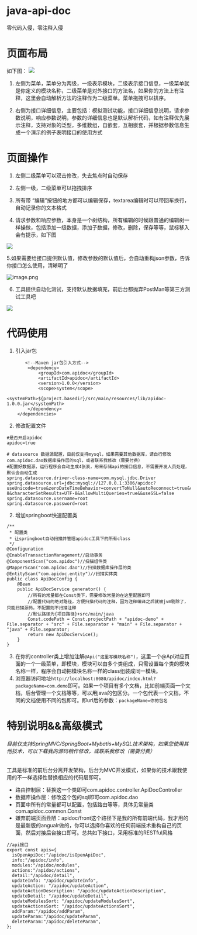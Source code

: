 # java-api-doc
 零代码入侵，零注释入侵

# 页面布局

如下图：
![](https://upload-images.jianshu.io/upload_images/2833665-53f414cfad38ceeb.png?imageMogr2/auto-orient/strip%7CimageView2/2/w/1240)

1. 左侧为菜单，菜单分为两级，一级表示模块，二级表示接口信息，一级菜单就是你定义的模块名称，二级菜单是对外接口的方法名，如果你的方法上有注释，这里会自动解析方法的注释作为二级菜单。菜单拖拽可以排序。

2. 右侧为接口详细信息，主要包括：模拟测试功能，接口详细信息说明，请求参数说明，响应参数说明，参数的详细信息也是默认解析代码，如有注释优先展示注释，支持对象的泛型，多维数组，自嵌套，互相嵌套，并根据参数信息生成一个演示的例子表明接口的使用方式

# 页面操作

1. 左侧二级菜单可以双击修改，失去焦点时自动保存

2.  左侧一级，二级菜单可以拖拽排序

3. 所有带 “编辑”按钮的地方都可以编辑保存，textarea编辑时可以带回车换行，自动记录你的文本格式

4. 请求参数和响应参数，本身是一个树结构，所有编辑的时候跟普通的编辑树一样操做，包括添加一级数据，添加子数据，修改，删除，保存等等，鼠标移入会有提示，如下图

![](https://upload-images.jianshu.io/upload_images/2833665-8926fbc4848bbca2.png?imageMogr2/auto-orient/strip%7CimageView2/2/w/1240)

5.如果需要给接口提供默认值，修改参数的默认值后，会自动重构json参数，告诉你接口怎么使用，清晰明了

![image.png](https://upload-images.jianshu.io/upload_images/2833665-0839a094d98a7ad2.png?imageMogr2/auto-orient/strip%7CimageView2/2/w/1240)

6. 工具提供自动化测试，支持默认数据填充，前后台都抛弃PostMan等第三方测试工具吧

![](https://upload-images.jianshu.io/upload_images/2833665-46fa3b026be91aa4.png?imageMogr2/auto-orient/strip%7CimageView2/2/w/1240)



# 代码使用

1. 引入jar包
```
       <!--Maven jar包引入方式-->
        <dependency>
            <groupId>com.apidoc</groupId>
            <artifactId>apidoc</artifactId>
            <version>1.0.0</version>
            <scope>system</scope>
            <systemPath>${project.basedir}/src/main/resources/lib/apidoc-1.0.0.jar</systemPath>
        </dependency>
    </dependencies>
```
2. 修改配置文件
```
#是否开启apidoc
apidoc=true

# datasource 数据源配置，目前仅支持mysql，如果需要其他数据库，请自行修改com.apidoc.dao数据库操作层的sql，或者联系我修改（需要付费）
#配置好数据源，运行程序会自动生成4张表，用来存储api的接口信息，不需要开发人员处理，默认会自动生成
spring.datasource.driver-class-name=com.mysql.jdbc.Driver
spring.datasource.url=jdbc:mysql://127.0.0.1:3306/apidoc?useUnicode=true&zeroDateTimeBehavior=convertToNull&autoReconnect=true&characterEncoding=UTF-8&characterSetResults=UTF-8&allowMultiQueries=true&&useSSL=false
spring.datasource.username=root
spring.datasource.password=root
```
2. 增加springboot快速配置类
```
/**
 * 配置类
 * 让springboot自动扫描并管理apidoc工具下的所有class
 */
@Configuration
@EnableTransactionManagement//启动事务
@ComponentScan("com.apidoc")//扫描组件类
@MapperScan("com.apidoc.dao")//扫描数据库操作层的类
@EntityScan("com.apidoc.entity")//扫描实体类
public class ApiDocConfig {
    @Bean
    public ApiDocService generator() {
        //所有的常量都在Const类下，需要修改常量的在这里配置即可
        //配置代码的绝对路径，方便扫描代码的注释，因为注释编译之后就被jvm剔除了，只能扫描源码，不配置则不扫描注释
        //默认路径为{项目路径}+src/main/java
        Const.codePath = Const.projectPath + "apidoc-demo" + File.separator + "src" + File.separator + "main" + File.separator + "java" + File.separator;
        return new ApiDocService();
    }
}

```
3. 在你的controller类上增加注解`@Api("这里写模块名称")`，这里一个@Api对应页面的一个一级菜单，即模块，模块可以由多个类组成，只需设置每个类的模块名称一样，程序会自动把模块名称一样的class组装成同一模块。
4. 浏览器访问地址`http://localhost:8080/apidoc/index.html?packageName=com.demo`即可。如果一个项目有多个文档，比如前端页面一个文档，后台管理一个文档等等，可以用java的包区分。一个包代表一个文档，不同的文档使用不同的包即可。即url后的参数：`packageName=你的包名`

# 特别说明&&高级模式
###### 目前仅支持SpringMVC/SpringBoot+Mybatis+MySQL技术架构，如果您使用其他技术，可以下载我的源码稍作修改，或联系我修改（需要付费）
工具是标准的前后台分离开发架构，后台为MVC开发模式，如果你的技术跟我使用的不一样选择性替换相应的代码层即可。
- 路由控制层：替换这一个类即可com.apidoc.controller.ApiDocController
- 数据库操作层：修改这个包的sql即可com.apidoc.dao
- 页面中所有的常量都可以配置，包括路由等等，具体见常量类com.apidoc.common.Const
- 嫌弃前端页面丑陋：apidoc/front这个路径下是我的所有前端代码，我才用的是最新版的angualr做的，你可以选择你喜欢的任何前端技术重构自己的页面，然后对接后台接口即可。总共如下接口，采用标准的RESTful风格
```
//api接口
export const apis={
  isOpenApiDoc:"/apidoc/isOpenApiDoc",
  info:"/apidoc/info",
  modules:"/apidoc/modules",
  actions:"/apidoc/actions",
  detail:"/apidoc/detail",
  updateInfo: "/apidoc/updateInfo",
  updateAction: "/apidoc/updateAction",
  updateActionDescription: "/apidoc/updateActionDescription",
  updateDetail: "/apidoc/updateDetail",
  updateModulesSort: "/apidoc/updateModulesSort",
  updateActionsSort: "/apidoc/updateActionsSort",
  addParam:"/apidoc/addParam",
  updateParam:"/apidoc/updateParam",
  deleteParam:"/apidoc/deleteParam",
};
```

